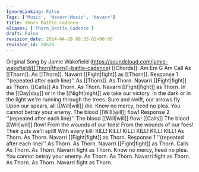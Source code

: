 ```yaml
---
IgnoreLinking: False
Tags: ['Music', 'Navarr-Music', 'Navarr']
Title: Thorn Battle Cadence
aliases: ['Thorn_Battle_Cadence']
draft: False
revision_date: 2014-04-28 09:33:02+00:00
revision_id: 24520
---
```


Original Song by Jamie Wakefield  (https://soundcloud.com/jamie-wakefield/[[Thorn|thorn]]-battle-cadence) 
[[Chords]]: Am Em G Am
Call
As [[Thorn]]. As [[Thorn]]. Navarri [[Fight|fight]] as [[Thorn]].
Response 1 ''(repeated after each line)''
As [[Thorn]]. As Thorn. Navarri [[Fight|fight]] as Thorn.
[[Calls]]
As Thorn. As Thorn. Navarri [[Fight|fight]] as Thorn.
In the [[Day|day]] or in the [[Night|night]] we take our victory.
In the dark or in the light we're running through the trees.
Sure and swift, our arrows fly.
Upon our spears, all [[Will|will]] die.
Know no mercy, heed no plea.
You cannot betray your enemy.
The blood [[Will|will]] flow!
Response 2 ''(repeated after each line)''
The blood [[Will|will]] flow!
[[Calls]]
The blood [[Will|will]] flow!
From the wounds of our foes!
From the wounds of our foes!
Their guts we'll spill!
With every kill!
KILL! KILL! KILL!
KILL! KILL! KILL!
As Thorn. As Thorn. Navarri [[Fight|fight]] as Thorn.
Response 1 ''(repeated after each line)''
As Thorn. As Thorn. Navarri [[Fight|fight]] as Thorn.
Calls
As Thorn. As Thorn. Navarri fight as Thorn.
Know no mercy, heed no plea.
You cannot betray your enemy.
As Thorn. As Thorn. Navarri fight as Thorn.
As Thorn. As Thorn. Navarri fight as Thorn.